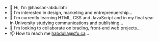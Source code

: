 - 👋 Hi, I’m @hassan-abdullahi
- 👀 I’m interested in design, marketing and entreprenuership...
- 🌱 I’m currently learning HTML, CSS and JavaScript and in my final year in University studying communications and publishing...
- 💞️ I’m looking to collaborate on brading, front-end web projects...
- 📫 How to reach me habdulla@sfu.ca...

<!---
hassan-abdullahi/hassan-abdullahi is a ✨ special ✨ repository because its `README.md` (this file) appears on your GitHub profile.
You can click the Preview link to take a look at your changes.
--->
